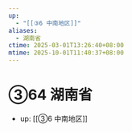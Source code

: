```yaml
---
up:
  - "[[③6 中南地区]]"
aliases:
  - 湖南省
ctime: 2025-03-01T13:26:40+08:00
mtime: 2025-10-01T11:40:37+08:00
---
```


# ③64 湖南省

- up: [[③6 中南地区]]
